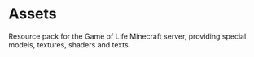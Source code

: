 # Assets

Resource pack for the Game of Life Minecraft server, providing special models, textures, shaders and texts.
